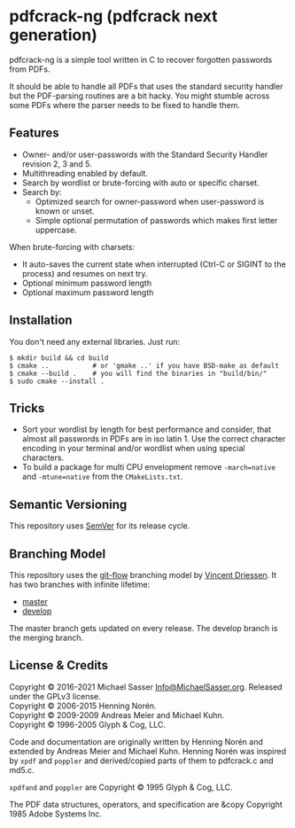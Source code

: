 # pdfcrack-ng (pdfcrack next generation)

pdfcrack-ng is a simple tool written in C to recover forgotten passwords 
from PDFs.

It should be able to handle all PDFs that uses the standard security handler 
but the PDF-parsing routines are a bit hacky. You might stumble across some 
PDFs where the parser needs to be fixed to handle them.

## Features

- Owner- and/or user-passwords with the Standard Security Handler
  revision 2, 3 and 5.
- Multithreading enabled by default.
- Search by wordlist or brute-forcing with auto or specific charset.
- Search by:
  - Optimized search for owner-password when user-password is known 
    or unset.
  - Simple optional permutation of passwords which makes first letter 
    uppercase.

When brute-forcing with charsets:
- It auto-saves the current state when interrupted (Ctrl-C or 
  SIGINT to the process) and resumes on next try.
- Optional minimum password length
- Optional maximum password length

## Installation

You don't need any external libraries. Just run:

```console
$ mkdir build && cd build
$ cmake ..           # or 'gmake ..' if you have BSD-make as default
$ cmake --build .    # you will find the binaries in "build/bin/"
$ sudo cmake --install .
```

## Tricks

- Sort your wordlist by length for best performance and consider, that almost
  all passwords in PDFs are in iso latin 1.
  Use the correct character encoding in your terminal and/or wordlist when 
  using special characters.
- To build a package for multi CPU envelopment remove `-march=native` and
  `-mtune=native` from the `CMakeLists.txt`.


## Semantic Versioning

This repository uses [SemVer](https://semver.org/) for its release cycle.

## Branching Model

This repository uses the
[git-flow](https://danielkummer.github.io/git-flow-cheatsheet/index.html)
branching model by [Vincent Driessen](https://nvie.com/about/). It has two branches with infinite lifetime:

- [master](https://github.com/MichaelSasser/pdfcrack-ng/tree/master)
- [develop](https://github.com/MichaelSasser/pdfcrack-ng/tree/develop)

The master branch gets updated on every release. The develop branch is the merging branch.

## License & Credits

Copyright &copy; 2016-2021 Michael Sasser <Info@MichaelSasser.org>. 
Released under the GPLv3 license.\
Copyright &copy; 2006-2015 Henning Norén.\
Copyright &copy; 2009-2009 Andreas Meier and Michael Kuhn.\
Copyright &copy; 1996-2005 Glyph & Cog, LLC.

Code and documentation are originally written by Henning Norén and extended by
Andreas Meier and Michael Kuhn. Henning Norén was inspired by `xpdf` and
`poppler` and derived/copied parts of them to pdfcrack.c and md5.c. 

`xpdfand` and `poppler` are Copyright &copy; 1995 Glyph & Cog, LLC. 

The PDF data structures, operators, and specification are &copy Copyright 
1985 Adobe Systems Inc.
